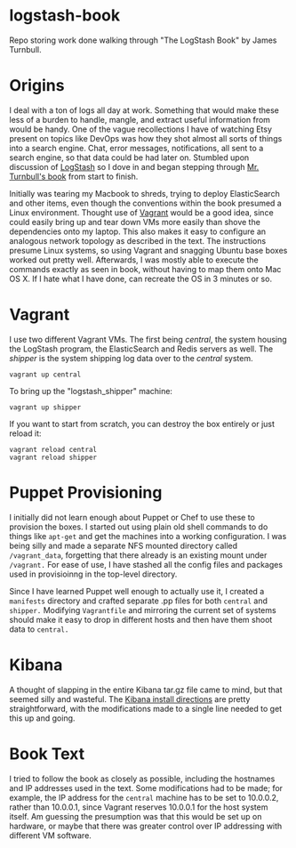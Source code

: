 logstash-book
=============

Repo storing work done walking through "The LogStash Book" by James Turnbull.

Origins
=======

I deal with a ton of logs all day at work. Something that would make these less of a burden to handle, mangle, and extract useful information from would be handy. One of the vague recollections I have of watching Etsy present on topics like DevOps was how they shot almost all sorts of things into a search engine. Chat, error messages, notifications, all sent to a search engine, so that data could be had later on. Stumbled upon discussion of [LogStash](http://logstash.net) so I dove in and began stepping through [Mr. Turnbull's book](http://www.logstashbook.com) from start to finish. 

Initially was tearing my Macbook to shreds, trying to deploy ElasticSearch and other items, even though the conventions within the book presumed a Linux environment. Thought use of [Vagrant](http://www.vagrantup.com) would be a good idea, since could easily bring up and tear down VMs more easily than shove the dependencies onto my laptop. This also makes it easy to configure an analogous network topology as described in the text. The instructions presume Linux systems, so using Vagrant and snagging Ubuntu base boxes worked out pretty well. Afterwards, I was mostly able to execute the commands exactly as seen in book, without having to map them onto Mac OS X. If I hate what I have done, can recreate the OS in 3 minutes or so.

Vagrant
=======

I use two different Vagrant VMs. The first being *central*, the system housing the LogStash program, the ElasticSearch and Redis servers as well. The *shipper* is the system shipping log data over to the *central* system. 

```
vagrant up central
```

To bring up the "logstash_shipper" machine:

```
vagrant up shipper
```

If you want to start from scratch, you can destroy the box entirely or just reload it:

```
vagrant reload central
vagrant reload shipper
```

Puppet Provisioning
==================

I initially did not learn enough about Puppet or Chef to use these to provision the boxes. I started out using plain old shell commands to do things like `apt-get` and get the machines into a working configuration. I was being silly and made a separate NFS mounted directory called `/vagrant_data`, forgetting that there already is an existing mount under `/vagrant.` For ease of use, I have stashed all the config files and packages used in provisioinng in the top-level directory.

Since I have learned Puppet well enough to actually use it, I created a `manifests` directory and crafted separate .pp files for both `central` and `shipper.` Modifying `Vagrantfile` and mirroring the current set of systems should make it easy to drop in different hosts and then have them shoot data to `central.`


Kibana
========

A thought of slapping in the entire Kibana tar.gz file came to mind, but that seemed silly and wasteful. The [Kibana install directions](http://three.kibana.org/intro.html) 
are pretty straightforward, with the modifications made to a single line needed to get this up and going.


Book Text
=========

I tried to follow the book as closely as possible, including the hostnames and IP addresses used in the text. Some modifications had to be made; for example, the IP address for the `central` machine has to be set to 10.0.0.2, rather than 10.0.0.1, since Vagrant reserves 10.0.0.1 for the host system itself. Am guessing the presumption was that this would be set up on hardware, or maybe that there was greater control over IP addressing with different VM software. 

